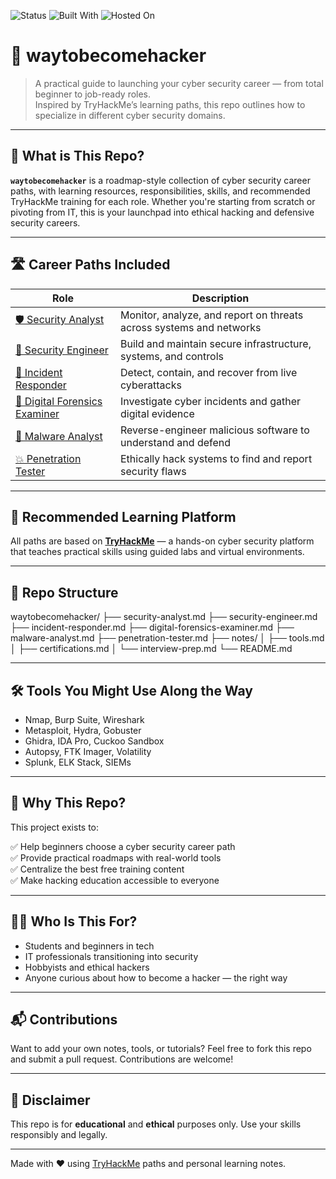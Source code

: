 ![Status](https://img.shields.io/badge/status-active-brightgreen)
![Built With](https://img.shields.io/badge/built%20with-Markdown-blue)
![Hosted On](https://img.shields.io/badge/hosted%20on-GitHub%20Pages-lightgrey)

# 🧠 waytobecomehacker

> A practical guide to launching your cyber security career — from total beginner to job-ready roles.  
> Inspired by TryHackMe’s learning paths, this repo outlines how to specialize in different cyber security domains.

---

## 🔐 What is This Repo?

**`waytobecomehacker`** is a roadmap-style collection of cyber security career paths, with learning resources, responsibilities, skills, and recommended TryHackMe training for each role. Whether you're starting from scratch or pivoting from IT, this is your launchpad into ethical hacking and defensive security careers.

---

## 🛣️ Career Paths Included

| Role | Description |
|------|-------------|
| [🛡️ Security Analyst](./security-analyst.md) | Monitor, analyze, and report on threats across systems and networks |
| [🔧 Security Engineer](./security-engineer.md) | Build and maintain secure infrastructure, systems, and controls |
| [🚨 Incident Responder](./incident-responder.md) | Detect, contain, and recover from live cyberattacks |
| [🧪 Digital Forensics Examiner](./digital-forensics-examiner.md) | Investigate cyber incidents and gather digital evidence |
| [🧬 Malware Analyst](./malware-analyst.md) | Reverse-engineer malicious software to understand and defend |
| [💥 Penetration Tester](./penetration-tester.md) | Ethically hack systems to find and report security flaws |

---

## 🧭 Recommended Learning Platform

All paths are based on **[TryHackMe](https://tryhackme.com/)** — a hands-on cyber security platform that teaches practical skills using guided labs and virtual environments.

---

## 📁 Repo Structure
waytobecomehacker/
├── security-analyst.md
├── security-engineer.md
├── incident-responder.md
├── digital-forensics-examiner.md
├── malware-analyst.md
├── penetration-tester.md
├── notes/
│ ├── tools.md
│ ├── certifications.md
│ └── interview-prep.md
└── README.md


---

## 🛠️ Tools You Might Use Along the Way

- Nmap, Burp Suite, Wireshark
- Metasploit, Hydra, Gobuster
- Ghidra, IDA Pro, Cuckoo Sandbox
- Autopsy, FTK Imager, Volatility
- Splunk, ELK Stack, SIEMs

---

## 💬 Why This Repo?

This project exists to:

✅ Help beginners choose a cyber security career path  
✅ Provide practical roadmaps with real-world tools  
✅ Centralize the best free training content  
✅ Make hacking education accessible to everyone  

---

## 🙋‍♂️ Who Is This For?

- Students and beginners in tech  
- IT professionals transitioning into security  
- Hobbyists and ethical hackers  
- Anyone curious about how to become a hacker — the right way

---

## 📬 Contributions

Want to add your own notes, tools, or tutorials? Feel free to fork this repo and submit a pull request. Contributions are welcome!

---

## 🧨 Disclaimer

This repo is for **educational** and **ethical** purposes only. Use your skills responsibly and legally.

---

Made with ❤️ using [TryHackMe](https://tryhackme.com/) paths and personal learning notes.
